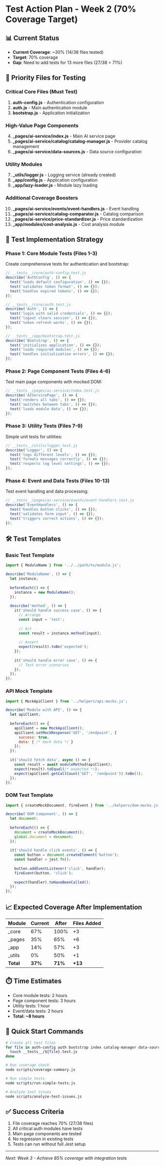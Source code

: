 # Test Action Plan - Week 2 (70% Coverage Target)

## 📊 Current Status
- **Current Coverage**: ~30% (14/38 files tested)
- **Target**: 70% coverage
- **Gap**: Need to add tests for 13 more files (27/38 = 71%)

## 🎯 Priority Files for Testing

### Critical Core Files (Must Test)
1. **auth-config.js** - Authentication configuration
2. **auth.js** - Main authentication module
3. **bootstrap.js** - Application initialization

### High-Value Page Components
4. **_pages/ai-service/index.js** - Main AI service page
5. **_pages/ai-service/catalog/catalog-manager.js** - Provider catalog management
6. **_pages/ai-service/data-sources.js** - Data source configuration

### Utility Modules
7. **_utils/logger.js** - Logging service (already created)
8. **_app/config.js** - Application configuration
9. **_app/lazy-loader.js** - Module lazy loading

### Additional Coverage Boosters
10. **_pages/ai-service/events/event-handlers.js** - Event handling
11. **_pages/ai-service/catalog-comparator.js** - Catalog comparison
12. **_pages/ai-service/price-standardizer.js** - Price standardization
13. **_app/modules/cost-analysis.js** - Cost analysis module

## 📝 Test Implementation Strategy

### Phase 1: Core Module Tests (Files 1-3)
Create comprehensive tests for authentication and bootstrap:

```javascript
// __tests__/core/auth-config.test.js
describe('AuthConfig', () => {
  test('loads default configuration', () => {});
  test('validates token format', () => {});
  test('handles expired tokens', () => {});
});

// __tests__/core/auth.test.js
describe('Auth', () => {
  test('login with valid credentials', () => {});
  test('logout clears session', () => {});
  test('token refresh works', () => {});
});

// __tests__/app/bootstrap.test.js
describe('Bootstrap', () => {
  test('initializes application', () => {});
  test('loads required modules', () => {});
  test('handles initialization errors', () => {});
});
```

### Phase 2: Page Component Tests (Files 4-6)
Test main page components with mocked DOM:

```javascript
// __tests__/pages/ai-service/index.test.js
describe('AIServicePage', () => {
  test('renders all tabs', () => {});
  test('switches between tabs', () => {});
  test('loads module data', () => {});
});
```

### Phase 3: Utility Tests (Files 7-9)
Simple unit tests for utilities:

```javascript
// __tests__/utils/logger.test.js
describe('Logger', () => {
  test('logs different levels', () => {});
  test('formats messages correctly', () => {});
  test('respects log level settings', () => {});
});
```

### Phase 4: Event and Data Tests (Files 10-13)
Test event handling and data processing:

```javascript
// __tests__/pages/ai-service/events/event-handlers.test.js
describe('EventHandlers', () => {
  test('handles button clicks', () => {});
  test('validates form input', () => {});
  test('triggers correct actions', () => {});
});
```

## 🛠️ Test Templates

### Basic Test Template
```javascript
import { ModuleName } from '../../path/to/module.js';

describe('ModuleName', () => {
  let instance;
  
  beforeEach(() => {
    instance = new ModuleName();
  });
  
  describe('method', () => {
    it('should handle success case', () => {
      // Arrange
      const input = 'test';
      
      // Act
      const result = instance.method(input);
      
      // Assert
      expect(result).toBe('expected');
    });
    
    it('should handle error case', () => {
      // Test error scenarios
    });
  });
});
```

### API Mock Template
```javascript
import { MockApiClient } from '../helpers/api-mocks.js';

describe('Module with API', () => {
  let apiClient;
  
  beforeEach(() => {
    apiClient = new MockApiClient();
    apiClient.setMockResponse('GET', '/endpoint', {
      success: true,
      data: { /* mock data */ }
    });
  });
  
  it('should fetch data', async () => {
    const result = await moduleMethod(apiClient);
    expect(result).toEqual(/* expected */);
    expect(apiClient.getCallCount('GET', '/endpoint')).toBe(1);
  });
});
```

### DOM Test Template
```javascript
import { createMockDocument, fireEvent } from '../helpers/dom-mocks.js';

describe('DOM Component', () => {
  let document;
  
  beforeEach(() => {
    document = createMockDocument();
    global.document = document;
  });
  
  it('should handle click events', () => {
    const button = document.createElement('button');
    const handler = jest.fn();
    
    button.addEventListener('click', handler);
    fireEvent(button, 'click');
    
    expect(handler).toHaveBeenCalled();
  });
});
```

## 📈 Expected Coverage After Implementation

| Module | Current | After | Files Added |
|--------|---------|-------|-------------|
| _core | 67% | 100% | +3 |
| _pages | 35% | 65% | +6 |
| _app | 14% | 57% | +3 |
| _utils | 0% | 50% | +1 |
| **Total** | **37%** | **71%** | **+13** |

## ⏱️ Time Estimates

- Core module tests: 2 hours
- Page component tests: 3 hours
- Utility tests: 1 hour
- Event/data tests: 2 hours
- **Total: ~8 hours**

## 🚀 Quick Start Commands

```bash
# Create all test files
for file in auth-config auth bootstrap index catalog-manager data-sources logger config lazy-loader event-handlers catalog-comparator price-standardizer cost-analysis; do
  touch __tests__/${file}.test.js
done

# Run coverage check
node scripts/coverage-summary.js

# Run simple tests
node scripts/run-simple-tests.js

# Analyze test issues
node scripts/analyze-test-issues.js
```

## ✅ Success Criteria

1. File coverage reaches 70% (27/38 files)
2. All critical auth modules have tests
3. Main page components are tested
4. No regression in existing tests
5. Tests can run without full Jest setup

---

*Next: Week 3 - Achieve 85% coverage with integration tests*